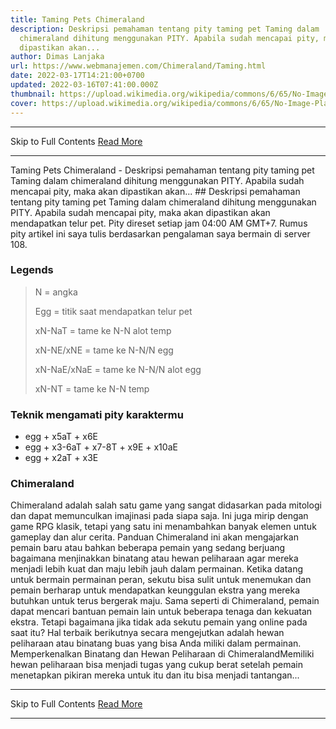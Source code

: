 ```yaml
---
title: Taming Pets Chimeraland
description: Deskripsi pemahaman tentang pity taming pet Taming dalam
  chimeraland dihitung menggunakan PITY. Apabila sudah mencapai pity, maka akan
  dipastikan akan...
author: Dimas Lanjaka
url: https://www.webmanajemen.com/Chimeraland/Taming.html
date: 2022-03-17T14:21:00+0700
updated: 2022-03-16T07:41:00.000Z
thumbnail: https://upload.wikimedia.org/wikipedia/commons/6/65/No-Image-Placeholder.svg
cover: https://upload.wikimedia.org/wikipedia/commons/6/65/No-Image-Placeholder.svg
---
```


<hr/> Skip to Full Contents <a href="https://www.webmanajemen.com/Chimeraland/Taming.html" rel="follow" class="button" id="read-more">Read More</a> <hr/> Taming Pets Chimeraland - Deskripsi pemahaman tentang pity taming pet Taming dalam chimeraland dihitung menggunakan PITY. Apabila sudah mencapai pity, maka akan dipastikan akan... ## Deskripsi pemahaman tentang pity taming pet
Taming dalam chimeraland dihitung menggunakan PITY. 
Apabila sudah mencapai pity, maka akan dipastikan akan mendapatkan telur pet. 
Pity direset setiap jam 04:00 AM GMT+7.
Rumus pity artikel ini saya tulis berdasarkan pengalaman saya bermain di server 108.

### Legends
> N = angka
> 
> Egg = titik saat mendapatkan telur pet
> 
> xN-NaT = tame ke N-N alot temp
> 
> xN-NE/xNE = tame ke N-N/N egg
> 
> xN-NaE/xNaE = tame ke N-N/N alot egg
>
> xN-NT = tame ke N-N temp

### Teknik mengamati pity karaktermu
- egg + x5aT + x6E
- egg + x3-6aT + x7-8T + x9E + x10aE
- egg + x2aT + x3E

### Chimeraland
Chimeraland adalah salah satu game yang sangat didasarkan pada mitologi dan dapat memunculkan imajinasi pada siapa saja. Ini juga mirip dengan game RPG klasik, tetapi yang satu ini menambahkan banyak elemen untuk gameplay dan alur cerita. Panduan Chimeraland ini akan mengajarkan pemain baru atau bahkan beberapa pemain yang sedang berjuang bagaimana menjinakkan binatang atau hewan peliharaan agar mereka menjadi lebih kuat dan maju lebih jauh dalam permainan. Ketika datang untuk bermain permainan peran, sekutu bisa sulit untuk menemukan dan pemain berharap untuk mendapatkan keunggulan ekstra yang mereka butuhkan untuk terus bergerak maju. Sama seperti di Chimeraland, pemain dapat mencari bantuan pemain lain untuk beberapa tenaga dan kekuatan ekstra. Tetapi bagaimana jika tidak ada sekutu pemain yang online pada saat itu? Hal terbaik berikutnya secara mengejutkan adalah hewan peliharaan atau binatang buas yang bisa Anda miliki dalam permainan. Memperkenalkan Binatang dan Hewan Peliharaan di ChimeralandMemiliki hewan peliharaan bisa menjadi tugas yang cukup berat setelah pemain menetapkan pikiran mereka untuk itu dan itu bisa menjadi tantangan... <hr/> Skip to Full Contents <a href="https://www.webmanajemen.com/Chimeraland/Taming.html" rel="follow" class="button" id="read-more">Read More</a> <hr/>